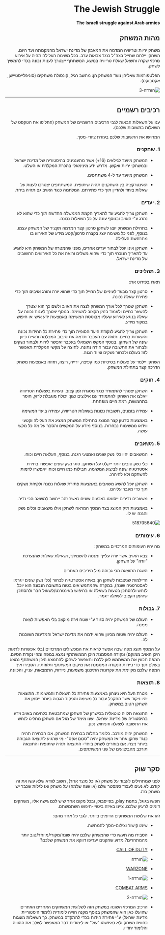 <div dir='rtl' lang='he'>

# The Jewish Struggle

**The Israeli struggle against Arab armies**

## מהות המשחק
משחק יריות וטריוויה המדמה את המאבק של מדינת ישראל מהמקמתה ועד היום. השחקן יילחם שחייל בצה"ל כנגד צבאות ערב. בכל משימה העלילה תהיה על אירוע מרכזי שקרה ותשאל שאלת טריוויה בנושא, המשתתף ייצטרך לענות נכונה בכדי להמשיך לשחק.

הפלטפורמות שאליהן נועד המשחק הן: מחשב רגיל, קונסולת משחקים (סוניפלייסטיישן, אקסבוקס).

![הורדה-_3_](https://user-images.githubusercontent.com/63556870/139681176-00d0da8a-73ee-4f4c-ad86-3ee7e83aeb48.png)

---


## רכיבים רשמיים

ענו על השאלות הבאות לגבי הרכיבים הרשמיים של המשחק
(החליפו את הטקסט של השאלות בתשובות שלכם).

המחישו את התשובות שלכם בעזרת ציורי-מסך.

### 1. שחקנים

* המשחק מיועד לגילאים (16+) אשר מתעננינים בהיסטוריה של מדינת ישראל ובמשחקי יריות ואקשן. מדרש ידע מינימאלי בהכרת המקלדת או השלט.

* המשחק מיועד עד ל-4 משתתפים.

* האינטרקציה בין השחקנים תהיה שיתופית. המשתתפים יצטרכו לענות על שאלות ביחד ולהדיין תוך כדי פתירתם. המלחמה כנגד האויב גם תהיה ביחד. 

### 2. יעדים

* השחקן צריך להגיע עד לתאריך הקמת הממשלה החדשה תוך כדי שהוא לא נהרג ע"י האויב ובנוסף עונה על כל השאלות נכונה.

* בתחילת המשחק יוצג לשחקן סרטון קצר המדמה תקציר של המשחק עצמו. בנוסף, לפני כל משימה יוצג בקצרה סרטון/קטע מידע של האירוע בו מתרחשת העלילה.

* השחקן אינו יוכל לבחור יעדים אחרים, מפני שהמטרה של המשחק היא להגיע עד לתאריך הנוכחי תוך כדי שהוא משלים ורואה את כל האירועים החשובים של מדינת ישראל.

### 3. תהליכים

תארו בפירוט את:

* סרטון קצר מבעד לעיניים של החייל תוך כדי שהוא יורה והורג אויבים תוך כדי פתירת שאלה נכונה.

* השחקן יצטרך לכל אורך המשחק לנצח את האויב ולשם כך הוא יצטרך להשאר בחיים ולעמוד בזמן הקצוב למשימה. בנוסף יצטרך לענות נכונה על שאלה בנוגע לאירוע שעליו מבוססת המשימה באמצעות ידע אישי או חיפוש במקור מידע.

* השחקן צריך להגיע לנקודת היעד הסופית תוך כדי פתירת כל החידות נכונה והשארות בחיים.
תזוזה עם העכבר תדמה את סיבוב המצלמה וראיית כיוון שונה של השחקן. בנוסף המקש השמאלי בעכבר יאפשר לירות ולבחור נשקים ולבחור את התשובה עבור חידה נתונה.
לחיצה על מקשי המקלדת תאפשר לזוז בעולם ולבחור נשקים וציוד הגנה.

השחקן יילמד על פעולות בסיסיות כמו קפיצה, ירייה, ריצה, תזוזה באמצעות משחק הדרכה קצר בתחילת המשחק.




### 4. חוקים

* השחקן יצטרך להתמודד כנגד מסגרת זמן קצוב. טעויות בשאלות הטריוויה ייאלצו את השחקן להתמודד עם אילוצים כגון: יכולת מוגבלת לרוץ, חוסר בתחמושת, רמת חיים מופחתת.

* עמידה בזמנים, תשובות נכונות בשאלות הטריוויה, עמידה ביעד המשימה

* באמצעות סרטון קצר המוצג בתחילת המשחק המציג את העלילה וקטעי ווידאו ממשימות נבחרות. בנוסף מידע על המקשים והסבר על מה כל מקש עושה.  


### 5. משאבים

* המשאבים יהיו כלי נשק שונים ואמצעי הגנה. בנוסף, העלאת חיים וכוח.

* כלי נשק טובים יותר ייקלט על השחקן. סוגי נשק שונים יאפשרו בחירת אסטרטגיה שונה לביצוע המשימה. חבילות כמו חיים וכוח ייאפשרו לדמות להשתקם ולא להיהרג.

* השחקן יוכל להשיג משאבים באמצעות פתירת שאלות נכונה ולקיחת נשקים תוך כדי מעבר עליהם.

* משאבים נדירים ייסומנו בצבעים שונים כאשר זהב ייחשב למשאב הכי נדיר.

* באמצעות תיק המוצג בצד המסך המראה לשחקן אילו משאבים וכלים נשק והגנה יש לו.

![518705640](https://user-images.githubusercontent.com/63556870/139682310-80650236-cfd7-472d-bdca-0c91f400bfc5.png)


### 6. עימותים

מה יהיו העימותים המרכזיים במשחק:

* צבא האויב אשר יורה עלייך ומנסה להשמידך, ושאילת שאלות שהנערכת "יורה" על השחקן.

* השגת התוצאה הכי גבוהה מול היריבים האחרים

* הדילמות שניצבות לשחקן הן: באיזה אסטרטגיה לבחור (כלי נשק שונים ייגרמו לאסטרטגיה שונה), במקרה שהמתמש אינו בטוח בתשובה הנכונה הוא יוכל לנחש ולהסתכן בטעות בשאלה או בחיפוש באינטרנט/לשאול חבר ולהסתכן שהזמן הקצוב לשאלה ייגמר.  


### 7. גבולות


* העולם של המשחק יהיה סגור ע"י שטח זירה מוקצב בלי האפשות לצאת ממנה.

* העולם יהיה שטוח מכיוון שהוא ידמה את מדינת ישראל והמדינות השוכנות לה.

על המסף תוצג מפה שבה אפשר לראות את המכשולים המרכזיים (בלי אפשרות לראות היכן האויב ממוקם) ונקודה המסמנת היכן הממשתתף נמצא במפה ומהי נקודת הסיום.
המפה תכווין את המשתמש לאן ללכת ותאפשר לשחקן להתמצא היכן המשתתף נמצא בעולם תוך כדי ניידות הנקודה המסמנת את מיקום המשתתף ותזוזותיו.
הסבירו איך המפה שלכם מקיימת את עקרונות התיכנון: משמעות, ניידות, התמצאות, עניין, והכוונה.


### 8. תוצאות

* מטרת העל היא ניצחון באמצעות פתירת כל השאלות והמשימות. התוצאות יהיו ניקוד אשר התקבל עבור כל משימה והניקוד הגבוה ביותר ייסמן את השחקן הטוב במשחק.

* התוצאה תלויה טוטאלית בכישרון של השחקן שמתבטאת בלחימה באויב וידע בהיסטוריה של מדינת ישראל. ישנו מימד של מזל אם השחקן מחליט לנחש את התשובה לשאלה והניחוש נכון.

* המשחק יהיה מורכב. כלומר בתלות בבחירת המשחק. אם הבחירה תהיה כנגד שחקן אחר אז המשחק יהיה "סכום אפס"- מי שהגיע לתוצאה הגבוהה ביותר ניצח. אם בוחרים לשחק ביחד- התוצאה תהיה שיתופית והתוצאה תורכב מהביצועים של שני המשתתפים.

---

## סקר שוק

לפני שמתחילים לעבוד על משחק (או כל מוצר אחר), חשוב לוודא שלא עשו את זה קודם. לא נעים לעבוד סמסטר שלם (או שנה שלמה) על משחק ואז לגלות שכבר יש משחק כזה.

חפשו בגוגל, בחנות play, בפייסבוק, ובכל מקום אחר שיש לכם גישה אליו, משחקים דומים לרעיון שלכם. ציינו באיזה ביטויי-חיפוש השתמשתם.

זהו את שלושת המשחקים הדומים ביותר. לגבי כל אחד מהם:

* שימו קישור וצילום-מסך להמחשה.
* הסבירו מה תעשו כדי שהמשחק שלכם יהיה שונה/מקורי/מיוחד/טוב יותר מהמתחרים?  מדוע שחקנים יעדיפו דווקא את המשחק שלכם?


* [CALL OF DUTY](https://www.callofduty.com/)
* ![הורדה](https://user-images.githubusercontent.com/63556870/139678022-f6628912-5692-44d3-91ed-a7e4917907d0.png)

* [WARZONE](https://www.callofduty.com/warzone)
* ![הורדה-_1_](https://user-images.githubusercontent.com/63556870/139678708-3c5020f0-3d32-4333-8cc5-973372fdbfd1.png)

* [COMBAT ARMS](https://combatarms-c.valofe.com/main)
* ![הורדה-_2_](https://user-images.githubusercontent.com/63556870/139679389-067c96c9-9f47-47e7-990e-43a47eb78b60.png)

* הרכיב המרכזי השונה במשחק הזה לשלושת המשחקים האחרים האחרים שהועלו כאן הוא שהמשחק בנוסף מקנה חוייה לימודית (לימוד היסטוריית מדינת ישראל) ע"י פתירת חידות בכדי להתקדם במשחק. כך השאלות מוצגות כחווית משחק ולא כאיזשהו "עול" או לימודית דבר המאפשר לשלב את ההוויה והלימוד יחדיו. 

</div>
